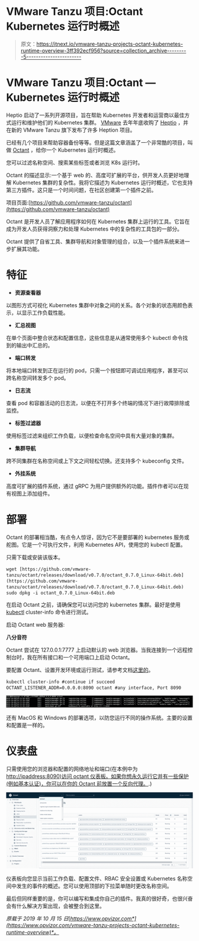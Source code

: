 # VMware Tanzu 项目:Octant Kubernetes 运行时概述

> 原文：<https://itnext.io/vmware-tanzu-projects-octant-kubernetes-runtime-overview-3ff392ecf956?source=collection_archive---------5----------------------->

# VMware Tanzu 项目:Octant — Kubernetes 运行时概述

Heptio 启动了一系列开源项目，旨在帮助 Kubernetes 开发者和运营商以最佳方式运行和维护他们的 Kubernetes 集群。 [VMware](https://www.vmware.com) 去年年底收购了 [Heptio](https://heptio.cloud.vmware.com/) ，并在新的 VMware Tanzu 旗下发布了许多 Heption 项目。

已经有几个项目来帮助容器备份等等。但是这篇文章涵盖了一个非常酷的项目，叫做 [Octant](https://github.com/vmware-tanzu/octant) ，给你一个 Kubernetes 运行时概述。

您可以过滤名称空间、搜索某些标签或者浏览 K8s 运行时。

Octant 的描述显示:一个基于 web 的、高度可扩展的平台，供开发人员更好地理解 Kubernetes 集群的复杂性。我将它描述为 Kubernetes 运行时概述，它也支持第三方插件。这只是一个时间问题，在社区创建第一个插件之前。

项目页面:[https://github.com/vmware-tanzu/octant](https://github.com/vmware-tanzu/octant)

Octant 是开发人员了解应用程序如何在 Kubernetes 集群上运行的工具。它旨在成为开发人员获得洞察力和处理 Kubernetes 中的复杂性的工具包的一部分。

Octant 提供了自省工具、集群导航和对象管理的组合，以及一个插件系统来进一步扩展其功能。

# 特征

*   **资源查看器**

以图形方式可视化 Kubernetes 集群中对象之间的关系。各个对象的状态用颜色表示，以显示工作负载性能。

*   **汇总视图**

在单个页面中整合状态和配置信息，这些信息是从通常使用多个 kubectl 命令找到的输出中汇总的。

*   **端口转发**

将本地端口转发到正在运行的 pod，只需一个按钮即可调试应用程序，甚至可以跨名称空间转发多个 pod。

*   **日志流**

查看 pod 和容器活动的日志流，以便在不打开多个终端的情况下进行故障排除或监控。

*   **标签过滤器**

使用标签过滤来组织工作负载，以便检查命名空间中具有大量对象的集群。

*   **集群导航**

跨不同集群在名称空间或上下文之间轻松切换。还支持多个 kubeconfig 文件。

*   **外挂系统**

高度可扩展的插件系统，通过 gRPC 为用户提供额外的功能。插件作者可以在现有视图上添加组件。

# 部署

Octant 的部署相当酷，有点令人惊讶，因为它不是要部署的 kubernetes 服务或舵图。它是一个可执行文件，利用 Kubernetes API，使用您的 kubectl 配置。

只需下载或安装该版本。

```
wget [https://github.com/vmware-tanzu/octant/releases/download/v0.7.0/octant_0.7.0_Linux-64bit.deb](https://github.com/vmware-tanzu/octant/releases/download/v0.7.0/octant_0.7.0_Linux-64bit.deb) sudo dpkg -i octant_0.7.0_Linux-64bit.deb
```

在启动 Octant 之前，请确保您可以访问您的 kubernetes 集群。最好是使用 [kubectl](https://kubernetes.io/docs/tasks/tools/install-kubectl/) cluster-info 命令进行测试。

启动 Octant web 服务器:

**八分音符**

Octant 尝试在 127.0.0.1:7777 上启动默认的 web 浏览器。当我连接到一个远程控制台时，我在所有接口和一个可用端口上启动 Octant。

要配置 Octant、设置开发环境或运行测试，请参考文档[这里的](https://github.com/vmware-tanzu/octant/blob/master/docs/getting-started.md)。

```
kubectl cluster-info #continue if succeed OCTANT_LISTENER_ADDR=0.0.0.0:8090 octant #any interface, Port 8090
```

![](img/dc3c19af68271c0aeb9fe8a2bf7e6312.png)

还有 MacOS 和 Windows 的部署选项，以防您运行不同的操作系统。主要的设置和配置是一样的。

# 仪表盘

只需使用您的浏览器和配置的网络地址和端口(在本例中为 [http://ipaddress:8090)访问 octant 仪表板。如果你想永久运行它并有一些保护(例如基本认证)，你可以在你的 Octant 前放置一个反向代理。](http://ipaddress:8090).)

![](img/48614e307679bd9e9cf732d248fd784d.png)

仪表板向您显示当前工作负载、配置文件、RBAC 安全设置或 Kubernetes 名称空间中发生的事件的概述。您可以使用顶部的下拉菜单随时更改名称空间。

最后但同样重要的是，你可以编写和集成你自己的插件。我真的很好奇，也很兴奋会有什么解决方案出现，会被整合到这里。

*原载于 2019 年 10 月 15 日*[*https://www.opvizor.com*](https://www.opvizor.com/vmware-tanzu-projects-octant-kubernetes-runtime-overview)*。*